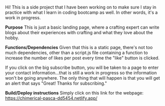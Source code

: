 Hi!  This is a side project that I have been working on to make sure I stay in practice with what I learn in coding bootcamp as well.  In other words, it's a work in progress.

**Purpose**
This is just a basic landing page, where a crafting expert can write blogs about their experiences with crafting and what they love about the hobby.

**Functions/Dependencies**
Given that this is a static page, there's not too much dependencies, other than a script.js file containing a function to increase the number of likes per post every time the "like" button is clicked.

If you click on the big subscribe button, you will be taken to a page to enter your contact information...that is still a work in progress so the information won't be going anywhere.  The only thing that will happen is that you will get an alert that says "Great! Thanks for subscribing."

**Build/Deploy instructions**
Simply click on this link for the webpage: https://chimerical-pasca-dd5454.netlify.app/